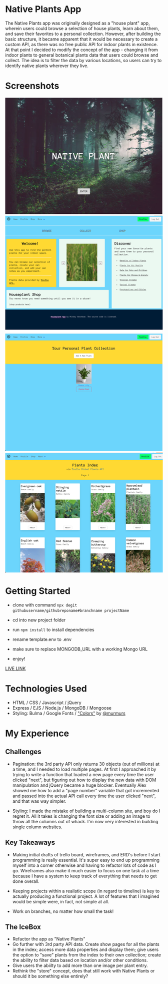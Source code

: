 # Native Plants App

The Native Plants app was originally designed as a "house plant" app, wherein users could browse a selection of house plants, learn about them, and save their favorites to a personal collection. However, after building the basic structure, it became apparent that it would be necessary to create a custom API, as there was no free public API for indoor plants in existence. At that point I decided to modify the concept of the app - changing it from indoor plants to general botanical plants data that users could browse and collect. The idea is to filter the data by various locations, so users can try to identify native plants wherever they live.

# Screenshots

![Landing Page](/public/images/landing.png)
![Home Page](/public/images/home.png)
![Profile Page](/public/images/profile.png)
![Index Page](/public/images/index.png)

# Getting Started

- clone with command `npx degit githubusername/githubreponame#branchname projectName`

- cd into new project folder

- run `npm install` to install dependencies

- rename template.env to .env

- make sure to replace MONGODB_URL with a working Mongo URL

- enjoy!


[LIVE LINK](https://houseplant7mv.herokuapp.com/)


# Technologies Used

 - HTML / CSS / Javascript / jQuery
 - Express / EJS / Node.js / MongoDB / Mongoose
 - Styling: Bulma / Google Fonts / ["Colors"](http://clrs.cc/) by [@murmurs](https://github.com/mrmrs)



# My Experience

## Challenges

- Pagination: the 3rd party API only returns 30 objects (out of millions) at a time, and I needed to load multiple pages. At first I approached it by trying to write a function that loaded a new page every time the user clicked "next", but figuring out how to display the new data with DOM manipulation and jQuery became a huge blocker. Eventually Alex showed me how to add a "page number" variable that got incremented and passed into the actual API call every time the user clicked "next", and that was way simpler.

- Styling: I made the mistake of building a multi-column site, and boy do I regret it. All it takes is changing the font size or adding an image to throw all the columns out of whack. I'm now very interested in building single column websites.


## Key Takeaways

- Making initial drafts of trello board, wireframes, and ERD's before I start programming is really essential. It's super easy to end up programming myself into a corner otherwise and having to refactor lots of code as I go. Wireframes also make it much easier to focus on one task at a time because I have a system to keep track of everything that needs to get done overall.

- Keeping projects within a realistic scope (in regard to timeline) is key to actually producing a functional project. A lot of features that I imagined would be simple were, in fact, not simple at all.

- Work on branches, no matter how small the task!

## The IceBox

- Refactor the app as "Native Plants"
- Go further with 3rd party API data. Create show pages for all the plants in the index; access more data properties and display them; give users the option to "save" plants from the index to their own collection; create the ability to filter data based on location and/or other conditions.
- Give users the abiilty to add more than one image per plant entry.
- Rethink the "store" concept, does that still work with Native Plants or should it be something else entirely?
